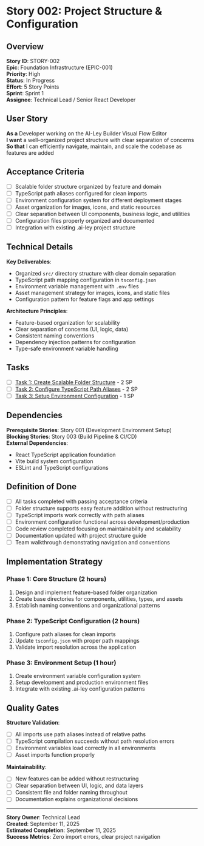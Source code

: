 # Story 002: Project Structure & Configuration

## Overview

**Story ID**: STORY-002  
**Epic**: Foundation Infrastructure (EPIC-001)  
**Priority**: High  
**Status**: In Progress  
**Effort**: 5 Story Points  
**Sprint**: Sprint 1  
**Assignee**: Technical Lead / Senior React Developer

## User Story

**As a** Developer working on the AI-Ley Builder Visual Flow Editor  
**I want** a well-organized project structure with clear separation of concerns  
**So that** I can efficiently navigate, maintain, and scale the codebase as features are added

## Acceptance Criteria

- [ ] Scalable folder structure organized by feature and domain
- [ ] TypeScript path aliases configured for clean imports
- [ ] Environment configuration system for different deployment stages
- [ ] Asset organization for images, icons, and static resources
- [ ] Clear separation between UI components, business logic, and utilities
- [ ] Configuration files properly organized and documented
- [ ] Integration with existing .ai-ley project structure

## Technical Details

**Key Deliverables**:

- Organized `src/` directory structure with clear domain separation
- TypeScript path mapping configuration in `tsconfig.json`
- Environment variable management with `.env` files
- Asset management strategy for images, icons, and static files
- Configuration pattern for feature flags and app settings

**Architecture Principles**:

- Feature-based organization for scalability
- Clear separation of concerns (UI, logic, data)
- Consistent naming conventions
- Dependency injection patterns for configuration
- Type-safe environment variable handling

## Tasks

- [ ] [Task 1: Create Scalable Folder Structure](task-001-folder-structure.md) - 2 SP
- [ ] [Task 2: Configure TypeScript Path Aliases](task-002-typescript-paths.md) - 2 SP
- [ ] [Task 3: Setup Environment Configuration](task-003-environment-config.md) - 1 SP

## Dependencies

**Prerequisite Stories**: Story 001 (Development Environment Setup)  
**Blocking Stories**: Story 003 (Build Pipeline & CI/CD)  
**External Dependencies**:

- React TypeScript application foundation
- Vite build system configuration
- ESLint and TypeScript configurations

## Definition of Done

- [ ] All tasks completed with passing acceptance criteria
- [ ] Folder structure supports easy feature addition without restructuring
- [ ] TypeScript imports work correctly with path aliases
- [ ] Environment configuration functional across development/production
- [ ] Code review completed focusing on maintainability and scalability
- [ ] Documentation updated with project structure guide
- [ ] Team walkthrough demonstrating navigation and conventions

## Implementation Strategy

### Phase 1: Core Structure (2 hours)

1. Design and implement feature-based folder organization
2. Create base directories for components, utilities, types, and assets
3. Establish naming conventions and organizational patterns

### Phase 2: TypeScript Configuration (2 hours)

1. Configure path aliases for clean imports
2. Update `tsconfig.json` with proper path mappings
3. Validate import resolution across the application

### Phase 3: Environment Setup (1 hour)

1. Create environment variable configuration system
2. Setup development and production environment files
3. Integrate with existing .ai-ley configuration patterns

## Quality Gates

**Structure Validation**:

- [ ] All imports use path aliases instead of relative paths
- [ ] TypeScript compilation succeeds without path resolution errors
- [ ] Environment variables load correctly in all environments
- [ ] Asset imports function properly

**Maintainability**:

- [ ] New features can be added without restructuring
- [ ] Clear separation between UI, logic, and data layers
- [ ] Consistent file and folder naming throughout
- [ ] Documentation explains organizational decisions

---

**Story Owner**: Technical Lead  
**Created**: September 11, 2025  
**Estimated Completion**: September 11, 2025  
**Success Metrics**: Zero import errors, clear project navigation
